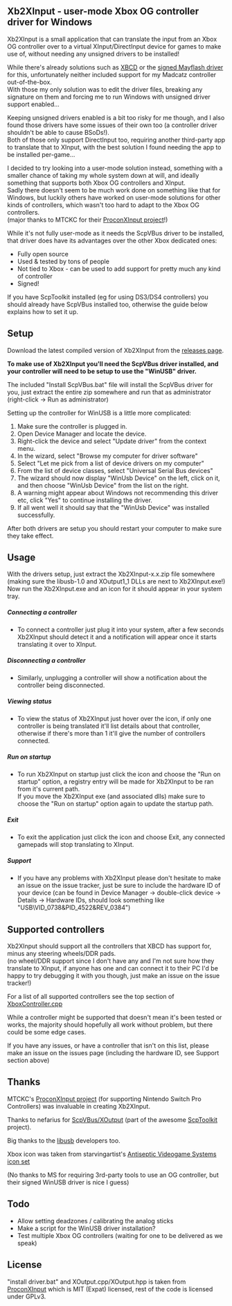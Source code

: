 ## Xb2XInput - user-mode Xbox OG controller driver for Windows

Xb2XInput is a small application that can translate the input from an Xbox OG controller over to a virtual XInput/DirectInput device for games to make use of, without needing any unsigned drivers to be installed!

While there's already solutions such as [XBCD](https://www.s-config.com/xbcd-original-xbox-controllers-win10/) or the [signed Mayflash driver](https://www.s-config.com/xbcd-mayflash-xbox-joystick-driver/) for this, unfortunately neither included support for my Madcatz controller out-of-the-box.  
With those my only solution was to edit the driver files, breaking any signature on them and forcing me to run Windows with unsigned driver support enabled...

Keeping unsigned drivers enabled is a bit too risky for me though, and I also found those drivers have some issues of their own too (a controller driver shouldn't be able to cause BSoDs!).  
Both of those only support DirectInput too, requiring another third-party app to translate that to XInput, with the best solution I found needing the app to be installed per-game...

I decided to try looking into a user-mode solution instead, something with a smaller chance of taking my whole system down at will, and ideally something that supports both Xbox OG controllers and XInput.  
Sadly there doesn't seem to be much work done on something like that for Windows, but luckily others have worked on user-mode solutions for other kinds of controllers, which wasn't too hard to adapt to the Xbox OG controllers.  
(major thanks to MTCKC for their [ProconXInput project](https://github.com/MTCKC/ProconXInput/)!)

While it's not fully user-mode as it needs the ScpVBus driver to be installed, that driver does have its advantages over the other Xbox dedicated ones:

- Fully open source
- Used & tested by tons of people
- Not tied to Xbox - can be used to add support for pretty much any kind of controller
- Signed!

If you have ScpToolkit installed (eg for using DS3/DS4 controllers) you should already have ScpVBus installed too, otherwise the guide below explains how to set it up.

Setup
---
Download the latest compiled version of Xb2XInput from the [releases page](https://github.com/emoose/Xb2XInput/releases).

**To make use of Xb2XInput you'll need the ScpVBus driver installed, and your controller will need to be setup to use the "WinUSB" driver.**

The included "Install ScpVBus.bat" file will install the ScpVBus driver for you, just extract the entire zip somewhere and run that as administrator (right-click -> Run as administrator)

Setting up the controller for WinUSB is a little more complicated:
1. Make sure the controller is plugged in.
2. Open Device Manager and locate the device.
3. Right-click the device and select "Update driver" from the context menu.
4. In the wizard, select "Browse my computer for driver software"
5. Select "Let me pick from a list of device drivers on my computer"
6. From the list of device classes, select "Universal Serial Bus devices"
7. The wizard should now display "WinUsb Device" on the left, click on it, and then choose "WinUsb Device" from the list on the right.
8. A warning might appear about Windows not recommending this driver etc, click "Yes" to continue installing the driver.
9. If all went well it should say that the "WinUsb Device" was installed successfully.

After both drivers are setup you should restart your computer to make sure they take effect.

Usage
---
With the drivers setup, just extract the Xb2XInput-x.x.zip file somewhere (making sure the libusb-1.0 and XOutput1_1 DLLs are next to Xb2XInput.exe!)  
Now run the Xb2XInput.exe and an icon for it should appear in your system tray.  

##### Connecting a controller
- To connect a controller just plug it into your system, after a few seconds Xb2XInput should detect it and a notification will appear once it starts translating it over to XInput.  

##### Disconnecting a controller
- Similarly, unplugging a controller will show a notification about the controller being disconnected.

##### Viewing status
- To view the status of Xb2XInput just hover over the icon, if only one controller is being translated it'll list details about that controller, otherwise if there's more than 1 it'll give the number of controllers connected.

##### Run on startup
- To run Xb2XInput on startup just click the icon and choose the "Run on startup" option, a registry entry will be made for Xb2XInput to be ran from it's current path.  
If you move the Xb2XInput exe (and associated dlls) make sure to choose the "Run on startup" option again to update the startup path.

##### Exit
- To exit the application just click the icon and choose Exit, any connected gamepads will stop translating to XInput.

##### Support
- If you have any problems with Xb2XInput please don't hesitate to make an issue on the issue tracker, just be sure to include the hardware ID of your device (can be found in Device Manager -> double-click device -> Details -> Hardware IDs, should look something like "USB\VID_0738&PID_4522&REV_0384")

Supported controllers
---
Xb2XInput should support all the controllers that XBCD has support for, minus any steering wheels/DDR pads.  
(no wheel/DDR support since I don't have any and I'm not sure how they translate to XInput, if anyone has one and can connect it to their PC I'd be happy to try debugging it with you though, just make an issue on the issue tracker!)

For a list of all supported controllers see the top section of [XboxController.cpp](https://raw.githubusercontent.com/emoose/Xb2XInput/master/Xb2XInput/XboxController.cpp)

While a controller might be supported that doesn't mean it's been tested or works, the majority should hopefully all work without problem, but there could be some edge cases.

If you have any issues, or have a controller that isn't on this list, please make an issue on the issues page (including the hardware ID, see Support section above)

Thanks
---
MTCKC's [ProconXInput project](https://github.com/MTCKC/ProconXInput/) (for supporting Nintendo Switch Pro Controllers) was invaluable in creating Xb2XInput.

Thanks to nefarius for [ScpVBus/XOutput](https://github.com/nefarius/ScpVBus) (part of the awesome [ScpToolkit](https://github.com/nefarius/ScpToolkit) project).

Big thanks to the [libusb](https://libusb.info/) developers too.

Xbox icon was taken from starvingartist's [Antiseptic Videogame Systems icon set](https://www.deviantart.com/starvingartist/art/Antiseptic-Videogame-Systems-23217105)

(No thanks to MS for requiring 3rd-party tools to use an OG controller, but their signed WinUSB driver is nice I guess)

Todo
---
- Allow setting deadzones / calibrating the analog sticks
- Make a script for the WinUSB driver installation?
- Test multiple Xbox OG controllers (waiting for one to be delivered as we speak)

License
---
"install driver.bat" and XOutput.cpp/XOutput.hpp is taken from [ProconXInput](https://github.com/MTCKC/ProconXInput/) which is MIT (Expat) licensed, rest of the code is licensed under GPLv3.